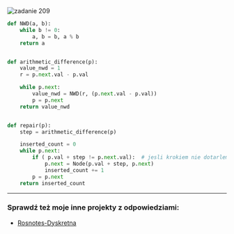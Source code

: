 <picture>
  <source srcset="../../srt/zbior_zadan/209.png" media="(prefers-color-scheme: light)">
  <source srcset="../../srt/zbior_zadan/black_209.png" media="(prefers-color-scheme: dark)">
  <img src="../../srt/zbior_zadan/black_209.png" alt="zadanie 209">
</picture>

```python
def NWD(a, b):
    while b != 0:
        a, b = b, a % b
    return a


def arithmetic_difference(p):
    value_nwd = 1
    r = p.next.val - p.val

    while p.next:
        value_nwd = NWD(r, (p.next.val - p.val))
        p = p.next
    return value_nwd


def repair(p):
    step = arithmetic_difference(p)

    inserted_count = 0
    while p.next:
        if ( p.val + step != p.next.val):  # jesli krokiem nie dotarlem do nastpnego elemetu musze go dodac
            p.next = Node(p.val + step, p.next)
            inserted_count += 1
        p = p.next
    return inserted_count
```


---
### Sprawdź też moje inne projekty z odpowiedziami:
- [Rosnotes-Dyskretna](https://github.com/kamilGie/Rosnotes-Dyskretna)
